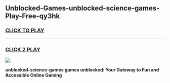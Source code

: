 
## Unblocked-Games-unblocked-science-games-Play-Free-qy3hk
<h3>
<a href="https://premium76.site?title=unblocked-science-games&ref=10A">CLICK TO PLAY</a></h3>
<hr>

<h3>
<a href="https://premium76.site?title=unblocked-science-games&ref=10A">CLICK 2 PLAY</a>
  
</h3>

<a href="https://premium76.site?title=unblocked-science-games&ref=10A"><img src="https://clearcache.store/games.png"></a>


**unblocked-science-games games unblocked: Your Gateway to Fun and Accessible Online Gaming**
